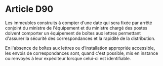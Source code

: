# Article D90

Les immeubles construits à compter d'une date qui sera fixée par arrêté conjoint du ministre de l'équipement et du ministre chargé des postes doivent comporter un équipement de boîtes aux lettres permettant d'assurer la sécurité des correspondances et la rapidité de la distribution. 
  
  
En l'absence de boîtes aux lettres ou d'installation appropriée accessible, les envois de correspondances sont, quand c'est possible, mis en instance ou renvoyés à leur expéditeur lorsque celui-ci est identifiable.